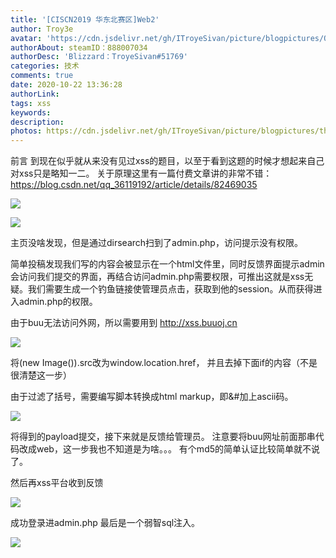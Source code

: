 ```yaml
---
title: '[CISCN2019 华东北赛区]Web2'
author: Troy3e
avatar: 'https://cdn.jsdelivr.net/gh/ITroyeSivan/picture/blogpictures/QQ%E5%9B%BE%E7%89%8720201022154259.jpg'
authorAbout: steamID：888007034
authorDesc: 'Blizzard：TroyeSivan#51769'
categories: 技术
comments: true
date: 2020-10-22 13:36:28
authorLink:
tags: xss
keywords:
description:
photos: https://cdn.jsdelivr.net/gh/ITroyeSivan/picture/blogpictures/thumb-1920-536215.jpg
---
```

前言
到现在似乎就从来没有见过xss的题目，以至于看到这题的时候才想起来自己对xss只是略知一二。
关于原理这里有一篇付费文章讲的非常不错：https://blog.csdn.net/qq_36119192/article/details/82469035

![](https://cdn.jsdelivr.net/gh/ITroyeSivan/picture/blogpictures/20201022160718.png)

![](https://cdn.jsdelivr.net/gh/ITroyeSivan/picture/blogpictures/20201022161932.png)

主页没啥发现，但是通过dirsearch扫到了admin.php，访问提示没有权限。

简单投稿发现我们写的内容会被显示在一个html文件里，同时反馈界面提示admin会访问我们提交的界面，再结合访问admin.php需要权限，可推出这就是xss无疑。我们需要生成一个钓鱼链接使管理员点击，获取到他的session。从而获得进入admin.php的权限。

由于buu无法访问外网，所以需要用到 http://xss.buuoj.cn

![](https://cdn.jsdelivr.net/gh/ITroyeSivan/picture/blogpictures/20201022162342.png)

将(new Image()).src改为window.location.href，
并且去掉下面if的内容（不是很清楚这一步）

由于过滤了括号，需要编写脚本转换成html markup，即&#加上ascii码。

![](https://cdn.jsdelivr.net/gh/ITroyeSivan/picture/blogpictures/20201022163207.png)

将得到的payload提交，接下来就是反馈给管理员。
注意要将buu网址前面那串代码改成web，这一步我也不知道是为啥。。。
有个md5的简单认证比较简单就不说了。

然后再xss平台收到反馈

![](https://cdn.jsdelivr.net/gh/ITroyeSivan/picture/blogpictures/20201022163420.png)

成功登录进admin.php
最后是一个弱智sql注入。

![](https://cdn.jsdelivr.net/gh/ITroyeSivan/picture/blogpictures/20201022163513.png)

